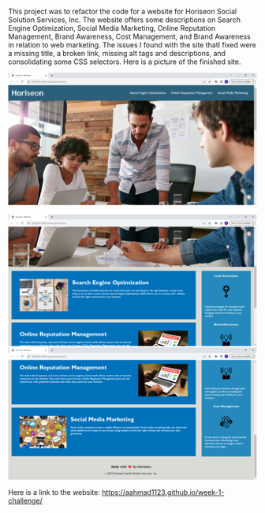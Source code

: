 This project was to refactor the code for a website for Horiseon Social Solution Services, Inc. The website offers some descriptions on Search Engine Optimization, Social Media Marketing, Online Reputation Management, Brand Awareness, Cost Management, and Brand Awareness in relation to web marketing. The issues I found with the site thatI fixed were a missing title, a broken link, missing alt tags and descriptions, and consolidating some CSS selectors. Here is a picture of the finished site. 

![Screenshot-1](/docs/assets/images/screenshot%201.png)
![Screenshot-2](/docs/assets/images/screenshot%202.png)
![Screenshot-3](/docs/assets/images/screenshot%203.png)

Here is a link to the website: https://aahmad1123.github.io/week-1-challenge/
